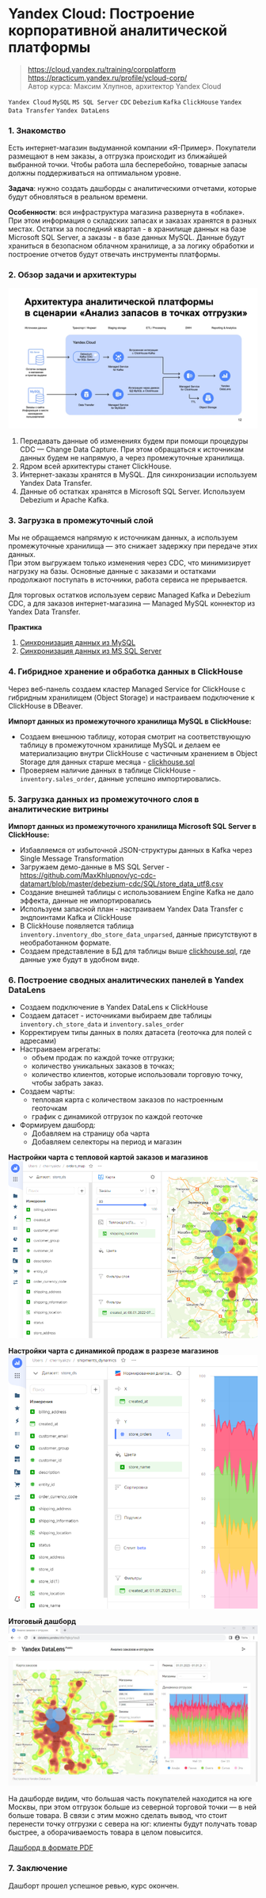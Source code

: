 # Yandex Cloud: Построение корпоративной аналитической платформы
> https://cloud.yandex.ru/training/corpplatform <br>
> https://practicum.yandex.ru/profile/ycloud-corp/ <br>
> Автор курса: Максим Хлупнов, архитектор Yandex Cloud

`Yandex Cloud` `MySQL` `MS SQL Server` `CDC` `Debezium` `Kafka` `ClickHouse` `Yandex Data Transfer` `Yandex DataLens`

### 1. Знакомство
Есть интернет-магазин выдуманной компании «Я-Пример».
Покупатели размещают в нем заказы, а отгрузка происходит из ближайшей выбранной точки.
Чтобы работа шла бесперебойно, товарные запасы должны поддерживаться на оптимальном уровне.

**Задача**: нужно создать дашборды с аналитическими отчетами, которые будут обновляться в реальном времени. 

**Особенности**: вся инфраструктура магазина развернута в «облаке». 
При этом информация о складских запасах и заказах хранятся в разных местах. 
Остатки за последний квартал - в хранилище данных на базе Microsoft SQL Server, а заказы - в базе данных MySQL.
Данные будут храниться в безопасном облачном хранилище, а за логику обработки и 
построение отчетов будут отвечать инструменты платформы. 

### 2. Обзор задачи и архитектуры
![Архитектура платформы](img/platform_architecture.png)
1. Передавать данные об изменениях будем при помощи процедуры CDC — Change Data Capture. 
   При этом обращаться к источникам данных будем не напрямую, а через промежуточные хранилища.
2. Ядром всей архитектуры станет ClickHouse.
3. Интернет-заказы хранятся в MySQL. Для синхронизации используем Yandex Data Transfer.
4. Данные об остатках хранятся в Microsoft SQL Server. Используем Debezium и Apache Kafka.

### 3. Загрузка в промежуточный слой
Мы не обращаемся напрямую к источникам данных, а используем промежуточные хранилища — это 
снижает задержку при передаче этих данных.  
При этом выгружаем только изменения через CDC, что минимизирует нагрузку на базы. 
Основные данные с заказами и остатками продолжают поступать в источники, работа сервиса не прерывается.

Для торговых остатков используем сервис Managed Kafka и Debezium CDC, 
а для заказов интернет-магазина — Managed MySQL коннектор из Yandex Data Transfer.

**Практика** <br>
1. [Синхронизация данных из MySQL](3.1_stg_mysql_sync.md)
2. [Синхронизация данных из MS SQL Server](3.2_stg_sqlserver_sync.md)

### 4. Гибридное хранение и обработка данных в ClickHouse
Через веб-панель создаем кластер Managed Service for ClickHouse с гибридным хранилищем (Object Storage) и 
настраиваем подключение к ClickHouse в DBeaver.

**Импорт данных из промежуточного хранилища MySQL в ClickHouse:**
- Создаем внешнюю таблицу, которая смотрит на соответствующую таблицу в промежуточном хранилище MySQL 
и делаем ее материализацию внутри ClickHouse с частичным хранением в Object Storage для данных старше месяца - 
[clickhouse.sql](sql/clickhouse.sql)
- Проверяем наличие данных в таблице ClickHouse - `inventory.sales_order`, данные успешно импортировались.

### 5. Загрузка данных из промежуточного слоя в аналитические витрины
**Импорт данных из промежуточного хранилища Microsoft SQL Server в ClickHouse:**
- Избавляемся от избыточной JSON-структуры данных в Kafka через Single Message Transformation
- Загружаем демо-данные в MS SQL Server - https://github.com/MaxKhlupnov/yc-cdc-datamart/blob/master/debezium-cdc/SQL/store_data_utf8.csv
- Создание внешней таблицы с использованием Engine Kafka не дало эффекта, данные не импортировались
- Используем запасной план - настраиваем Yandex Data Transfer с эндпоинтами Kafka и ClickHouse
- В ClickHouse появляется таблица `inventory.inventory_dbo_store_data_unparsed`, данные присутствуют в необработанном формате.
- Создаем представление в БД для таблицы выше [clickhouse.sql](sql/clickhouse.sql), где данные уже будут в удобном виде.

### 6. Построение сводных аналитических панелей в Yandex DataLens

- Создаем подключение в Yandex DataLens к ClickHouse
- Создаем датасет - источниками выбираем две таблицы `inventory.ch_store_data` и `inventory.sales_order`
- Корректируем типы данных в полях датасета (геоточка для полей с адресами)
- Настраиваем агрегаты:
  - объем продаж по каждой точке отгрузки;
  - количество уникальных заказов в точках;
  - количество клиентов, которые использовали торговую точку, чтобы забрать заказ.
- Создаем чарты:
  - тепловая карта с количеством заказов по настроенным геоточкам
  - график с динамикой отгрузок по каждой геоточке
- Формируем дашборд:
  - Добавляем на страницу оба чарта
  - Добавляем селекторы на период и магазин

**Настройки чарта с тепловой картой заказов и магазинов** <br>
![orders_map](img/chart_map.png)

**Настройки чарта с динамикой продаж в разрезе магазинов** <br>
![shipments_dynamics](img/chart_dinamics.png)

**Итоговый дашборд** <br>
![Дашборд](img/dashboard.jpg)

На дашборде видим, что большая часть покупателей находится на юге Москвы, 
при этом отгрузок больше из северной торговой точки — в ней больше товара. 
В связи с этим можно сделать вывод, что стоит перенести точку отгрузки с севера на юг: 
клиенты будут получать товар быстрее, а оборачиваемость товара в целом повысится.

[Дашборд в формате PDF](dashboard.pdf)

### 7. Заключение
Дашборт прошел успешное ревью, курс окончен.
